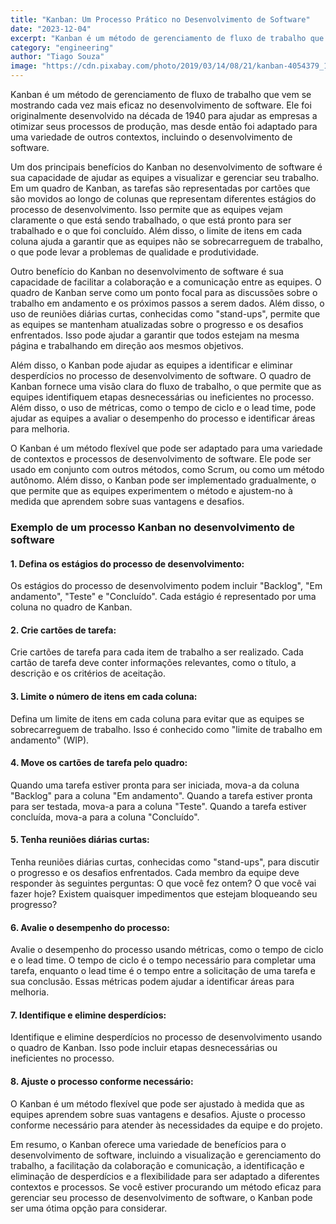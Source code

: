 ```yaml
---
title: "Kanban: Um Processo Prático no Desenvolvimento de Software"
date: "2023-12-04"
excerpt: "Kanban é um método de gerenciamento de fluxo de trabalho que vem se mostrando cada vez mais eficaz no desenvolvimento de software. Ele foi originalmente desenvolvido na década de 1940 para ajudar as empresas a otimizar seus processos de produção, mas desde então foi adaptado para uma variedade de outros contextos, incluindo o desenvolvimento de software."
category: "engineering"
author: "Tiago Souza"
image: "https://cdn.pixabay.com/photo/2019/03/14/08/21/kanban-4054379_1280.jpg"
---
```


Kanban é um método de gerenciamento de fluxo de trabalho que vem se mostrando cada vez mais eficaz no desenvolvimento de software. Ele foi originalmente desenvolvido na década de 1940 para ajudar as empresas a otimizar seus processos de produção, mas desde então foi adaptado para uma variedade de outros contextos, incluindo o desenvolvimento de software.

Um dos principais benefícios do Kanban no desenvolvimento de software é sua capacidade de ajudar as equipes a visualizar e gerenciar seu trabalho. Em um quadro de Kanban, as tarefas são representadas por cartões que são movidos ao longo de colunas que representam diferentes estágios do processo de desenvolvimento. Isso permite que as equipes vejam claramente o que está sendo trabalhado, o que está pronto para ser trabalhado e o que foi concluído. Além disso, o limite de itens em cada coluna ajuda a garantir que as equipes não se sobrecarreguem de trabalho, o que pode levar a problemas de qualidade e produtividade.

Outro benefício do Kanban no desenvolvimento de software é sua capacidade de facilitar a colaboração e a comunicação entre as equipes. O quadro de Kanban serve como um ponto focal para as discussões sobre o trabalho em andamento e os próximos passos a serem dados. Além disso, o uso de reuniões diárias curtas, conhecidas como "stand-ups", permite que as equipes se mantenham atualizadas sobre o progresso e os desafios enfrentados. Isso pode ajudar a garantir que todos estejam na mesma página e trabalhando em direção aos mesmos objetivos.

Além disso, o Kanban pode ajudar as equipes a identificar e eliminar desperdícios no processo de desenvolvimento de software. O quadro de Kanban fornece uma visão clara do fluxo de trabalho, o que permite que as equipes identifiquem etapas desnecessárias ou ineficientes no processo. Além disso, o uso de métricas, como o tempo de ciclo e o lead time, pode ajudar as equipes a avaliar o desempenho do processo e identificar áreas para melhoria.

O Kanban é um método flexível que pode ser adaptado para uma variedade de contextos e processos de desenvolvimento de software. Ele pode ser usado em conjunto com outros métodos, como Scrum, ou como um método autônomo. Além disso, o Kanban pode ser implementado gradualmente, o que permite que as equipes experimentem o método e ajustem-no à medida que aprendem sobre suas vantagens e desafios.

### Exemplo de um processo Kanban no desenvolvimento de software

#### 1. Defina os estágios do processo de desenvolvimento: 
Os estágios do processo de desenvolvimento podem incluir "Backlog", "Em andamento", "Teste" e "Concluído". Cada estágio é representado por uma coluna no quadro de Kanban.
#### 2. Crie cartões de tarefa: 
Crie cartões de tarefa para cada item de trabalho a ser realizado. Cada cartão de tarefa deve conter informações relevantes, como o título, a descrição e os critérios de aceitação.
#### 3. Limite o número de itens em cada coluna: 
Defina um limite de itens em cada coluna para evitar que as equipes se sobrecarreguem de trabalho. Isso é conhecido como "limite de trabalho em andamento" (WIP).
#### 4. Move os cartões de tarefa pelo quadro: 
Quando uma tarefa estiver pronta para ser iniciada, mova-a da coluna "Backlog" para a coluna "Em andamento". Quando a tarefa estiver pronta para ser testada, mova-a para a coluna "Teste". Quando a tarefa estiver concluída, mova-a para a coluna "Concluído".
#### 5. Tenha reuniões diárias curtas: 
Tenha reuniões diárias curtas, conhecidas como "stand-ups", para discutir o progresso e os desafios enfrentados. Cada membro da equipe deve responder às seguintes perguntas: O que você fez ontem? O que você vai fazer hoje? Existem quaisquer impedimentos que estejam bloqueando seu progresso?
#### 6. Avalie o desempenho do processo: 
Avalie o desempenho do processo usando métricas, como o tempo de ciclo e o lead time. O tempo de ciclo é o tempo necessário para completar uma tarefa, enquanto o lead time é o tempo entre a solicitação de uma tarefa e sua conclusão. Essas métricas podem ajudar a identificar áreas para melhoria.
#### 7. Identifique e elimine desperdícios: 
Identifique e elimine desperdícios no processo de desenvolvimento usando o quadro de Kanban. Isso pode incluir etapas desnecessárias ou ineficientes no processo.
#### 8. Ajuste o processo conforme necessário: 
O Kanban é um método flexível que pode ser ajustado à medida que as equipes aprendem sobre suas vantagens e desafios. Ajuste o processo conforme necessário para atender às necessidades da equipe e do projeto.

Em resumo, o Kanban oferece uma variedade de benefícios para o desenvolvimento de software, incluindo a visualização e gerenciamento do trabalho, a facilitação da colaboração e comunicação, a identificação e eliminação de desperdícios e a flexibilidade para ser adaptado a diferentes contextos e processos. Se você estiver procurando um método eficaz para gerenciar seu processo de desenvolvimento de software, o Kanban pode ser uma ótima opção para considerar.